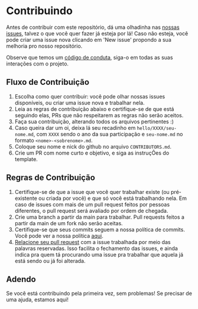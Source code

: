 # Contribuindo

Antes de contribuir com este repositório, dá uma olhadinha nas [nossas issues](https://github.com/izabelacborges/hacktoberfest-at-pucminas/issues), talvez o que você quer fazer já esteja por lá! Caso não esteja, você pode criar uma issue nova clicando em 'New issue' propondo a sua melhoria pro nosso repositório.

Observe que temos um [código de conduta](https://github.com/izabelacborges/hacktoberfest-at-pucminas/blob/main/CODE_OF_CONDUCT.md), siga-o em todas as suas interações com o projeto.

## Fluxo de Contribuição

1. Escolha como quer contribuir: você pode olhar nossas issues disponíveis, ou criar uma issue nova e trabalhar nela.
2. Leia as regras de contribuição abaixo e certifique-se de que está seguindo elas, PRs que não respeitarem as regras não serão aceitos.
3. Faça sua contribuição, alterando todos os arquivos pertinentes :)
4. Caso queira dar um oi, deixa lá seu recadinho em `hello/XXXX/seu-nome.md`, com `XXXX` sendo o ano da sua participação e `seu-nome.md` no formato `<nome>-<sobrenome>.md`.
5. Coloque seu nome e nick do github no arquivo `CONTRIBUTORS.md`.
6. Crie um PR com nome curto e objetivo, e siga as instruçÕes do template.

## Regras de Contribuição

1. Certifique-se de que a issue que você quer trabalhar existe (ou pré-existente ou criada por você) e que só você está trabalhando nela. Em caso de issues com mais de um pull request feitos por pessoas diferentes, o pull request será avaliado por ordem de chegada.
2. Crie uma branch a partir da main para trabalhar. Pull requests feitos a partir da main de um fork não serão aceitas.
3. Certifique-se que seus commits seguem a nossa política de commits. Você pode ver a nossa política [aqui](https://github.com/izabelacborges/hacktoberfest-at-pucminas/blob/main/boas-praticas.md#política-de-commits).
4. [Relacione seu pull request](https://github.com/izabelacborges/hacktoberfest-at-pucminas/blob/main/boas-praticas.md#relacionando-seu-pr-com-uma-issue) com a issue trabalhada por meio das palavras reservadas. Isso facilita o fechamento das issues, e ainda indica pra quem tá procurando uma issue pra trabalhar que aquela já está sendo ou já foi alterada.

## Adendo

Se você está contribuindo pela primeira vez, sem problemas! Se precisar de uma ajuda, estamos aqui!
